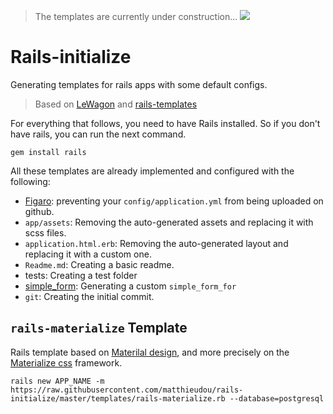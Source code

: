 > The templates are currently under construction... ![](https://raw.githubusercontent.com/dwyl/repo-badges/master/highresPNGs/build-passing.png)

# Rails-initialize
Generating templates for rails apps with some default configs.
> Based on [LeWagon](https://github.com/lewagon/rails-templates) and [rails-templates](http://guides.rubyonrails.org/rails_application_templates.html)

For everything that follows, you need to have Rails installed. So if you don't have rails, you can run the next command.

```shell
gem install rails
```

All these templates are already implemented and configured with the following:

- [Figaro](https://github.com/laserlemon/figaro): preventing your `config/application.yml` from being uploaded on github.
- `app/assets`: Removing the auto-generated assets and replacing it with scss files.
- `application.html.erb`: Removing the auto-generated layout and replacing it with a custom one.
- `Readme.md`: Creating a basic readme.
- tests: Creating a test folder
- [simple_form](https://github.com/plataformatec/simple_form): Generating a custom `simple_form_for`
- `git`: Creating the initial commit.

## `rails-materialize` Template
Rails template based on [Materilal design](https://material.io/guidelines/), and more precisely on the [Materialize css](http://materializecss.com/) framework.

```shell
rails new APP_NAME -m https://raw.githubusercontent.com/matthieudou/rails-initialize/master/templates/rails-materialize.rb --database=postgresql
```
